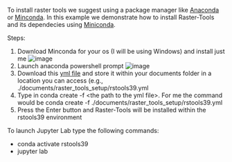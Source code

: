 To install raster tools we suggest using a package manager like [Anaconda](https://www.anaconda.com/products/distribution) or [Minconda](https://docs.conda.io/en/latest/miniconda.html). 
In this example we demonstrate how to install Raster-Tools and its dependecies using [Miniconda](https://docs.conda.io/en/latest/miniconda.html).

Steps:
1. Download Minconda for your os (I will be using Windows) and install just me ![image](https://user-images.githubusercontent.com/11561085/200663300-db46d3e7-3787-4d9a-adbe-3774b33dfa33.png)
2. Launch anaconda powershell prompt ![image](https://user-images.githubusercontent.com/11561085/200663596-be258e6b-64bc-48f7-9e04-92ec6474f6ce.png)
3. Download this [yml file](./rstools39.yml) and store it within your documents folder in a location you can access (e.g., ./documents/raster_tools_setup/rstools39.yml
4. Type in conda create -f \<the path to the yml file\>. For me the command would be conda create -f ./documents/raster_tools_setup/rstools39.yml
5. Press the Enter button and Raster-Tools will be installed within the rstools39 environment

To launch Jupyter Lab type the following commands:
- conda activate rstools39
- jupyter lab
